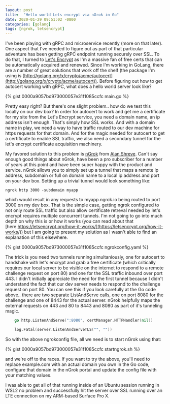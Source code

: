 ```yaml
---
layout: post
title:  "Hello world Lets encrypt via nGrok in Go"
date: 2020-01-29 09:51:02 -0800
categories: [golang]
tags: [ngrok, letsencrypt]
---
```


I've been playing with gRPC and microservice recently (more on that later). One aspect that I've needed to figure out as part of that particular adventure has been getting gRPC endpoint running securely over SSL.  To do that, I turned to [Let's Encrypt](https://letsencrypt.org) as I'm a massive fan of free certs that can be automatically acquired and renewed.  Since I'm working in GoLang, there are a number of great solutions that work off the shelf (the package I'm using is [http://golang.org/x/crypto/acme/autocert](http://golang.org/x/crypto/acme/autocert)).  Before figuring out how to get autocert working with gRPC, what does a hello world server look like?

{% gist 0000a9057bd973000057e31f1085ccfc main.go %}

Pretty easy right?  But there's one slight problem.. how do we test this locally on our dev box?  In order for autocert to work and get me a certificate for my site from the Let's Encrypt service, you need a domain name, an ip address isn't enough.  That's simply how SSL works.  And with a domain name in play, we need a way to have traffic routed to our dev machine for https requests for that domain.  And for the magic needed for autocert to get a certificate to enable SSL traffic, we also need a secondary tunnel for the let's encrypt certificate acquisition machinery.

My favored solution to this problem is [nGrok](https://ngrok.com) from [Alan Shreve](https://twitter.com/inconshreveable).  Can't say enough good things about nGrok, have been a pro subscriber for a number of years at this point and have been super happy with the product and service.  nGrok allows you to simply set up a tunnel that maps a remote ip address, subdomain or full on domain name to a local ip address and port on your dev box.  Setting up a trivial tunnel would look something like:

```console
ngrok http 3000 -subdomain myapp
```

which would result in any requests to myapp.ngrok.io being routed to port 3000 on my dev box.  That is the simple case, getting ngrok configured to not only route SSL traffic but also allow certificate retreval needed by let's encrypt requires multiple concurrent tunnels.  I'm not going to go into much depth on why this is or how it works (you can read about that [here:https://letsencrypt.org/how-it-works/](https://letsencrypt.org/how-it-works/)) but I am going to present my solution as I wasn't able to find an explanation of this elsewhere.

{% gist 0000a9057bd973000057e31f1085ccfc ngrokconfig.yaml %}

The trick is you need two tunnels running simultaniously, one for autocert to handshake with let's encrypt and grab a free certificate (which critically requires our local server to be visible on the internet to respond to a remote challenge request on port 80) and one for the SSL traffic inbound over port 443.  I didn't initially appreciate the need for the first tunnel because I didn't understand the fact that our dev server needs to respond to the challenge request on port 80.  You can see this if you look carefully at the Go code above.. there are two separate ListAndServe calls, one on port 8080 for the challenge and one of 8443 for the actual server.  nGrok helpfully maps the external requests on 443 and 80 to 8443 and 8080 as part of it's tunneling magic.

```Go
    go http.ListenAndServe(":8080", certManager.HTTPHandler(nil))

    log.Fatal(server.ListenAndServeTLS("", ""))
```

So with the above ngrokconfig file, all we need is to start nGrok using that:

{% gist 0000a9057bd973000057e31f1085ccfc startngrok.sh %}

and we're off to the races.  If you want to try the above, you'll need to replace example.com with an actual domain you own in the Go code, configure that domain in the nGrok portal and update the config file with your matching values.

I was able to get all of that running inside of an Ubuntu session running in WSL2 no problem and successfully hit the server over SSL running over an LTE connection on my ARM-based Surface Pro X.